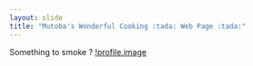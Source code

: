```yaml
---
layout: slide
title: "Mutoba's Wonderful Cooking :tada: Web Page :tada:"
---
```

Something to smoke ?
[!profile.image](https://avatars1.githubusercontent.com/u/9919?s=200&v=4)
